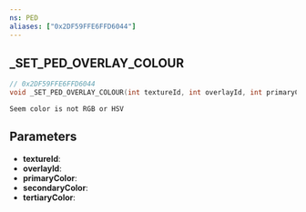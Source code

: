 ```yaml
---
ns: PED
aliases: ["0x2DF59FFE6FFD6044"]
---
```

## _SET_PED_OVERLAY_COLOUR

```c
// 0x2DF59FFE6FFD6044
void _SET_PED_OVERLAY_COLOUR(int textureId, int overlayId, int primaryColor, int secondaryColor, int tertiaryColor);
```

```
Seem color is not RGB or HSV
```

## Parameters
* **textureId**:
* **overlayId**:
* **primaryColor**:
* **secondaryColor**:
* **tertiaryColor**:
